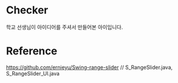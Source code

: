 # Checker
학교 선생님이 아이디어를 주셔서 만들어본 아이입니다.

# Reference
https://github.com/ernieyu/Swing-range-slider // S_RangeSlider.java, S_RangeSlider_UI.java

